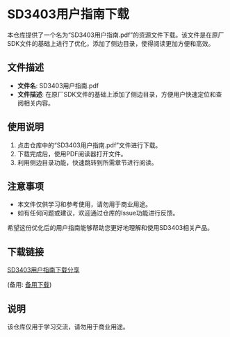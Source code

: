 # SD3403用户指南下载

本仓库提供了一个名为“SD3403用户指南.pdf”的资源文件下载。该文件是在原厂SDK文件的基础上进行了优化，添加了侧边目录，使得阅读更加方便和高效。

## 文件描述

- **文件名**: SD3403用户指南.pdf
- **文件描述**: 在原厂SDK文件的基础上添加了侧边目录，方便用户快速定位和查阅相关内容。

## 使用说明

1. 点击仓库中的“SD3403用户指南.pdf”文件进行下载。
2. 下载完成后，使用PDF阅读器打开文件。
3. 利用侧边目录功能，快速跳转到所需章节进行阅读。

## 注意事项

- 本文件仅供学习和参考使用，请勿用于商业用途。
- 如有任何问题或建议，欢迎通过仓库的Issue功能进行反馈。

希望这份优化后的用户指南能够帮助您更好地理解和使用SD3403相关产品。

## 下载链接
[SD3403用户指南下载分享](https://pan.quark.cn/s/980416de7bb5) 

(备用: [备用下载](https://pan.baidu.com/s/1nu7aB6UFxOv8TrEPLAvJMw?pwd=1234))

## 说明

该仓库仅用于学习交流，请勿用于商业用途。

